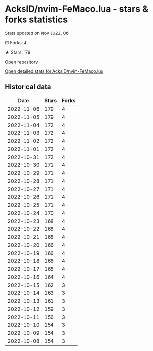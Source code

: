 # AckslD/nvim-FeMaco.lua - stars & forks statistics

Stats updated on Nov 2022, 06

☋ Forks: 4

★ Stars: 179

[Open repository](https://github.com/AckslD/nvim-FeMaco.lua)

[Open detailed stats for AckslD/nvim-FeMaco.lua](https://reviewgithub.com/rep/AckslD/nvim-FeMaco.lua)

## Historical data
| Date | Stars | Forks |
|------|-------|-------|
| 2022-11-06 | 179 | 4 | 
| 2022-11-05 | 179 | 4 | 
| 2022-11-04 | 172 | 4 | 
| 2022-11-03 | 172 | 4 | 
| 2022-11-02 | 172 | 4 | 
| 2022-11-01 | 172 | 4 | 
| 2022-10-31 | 172 | 4 | 
| 2022-10-30 | 171 | 4 | 
| 2022-10-29 | 171 | 4 | 
| 2022-10-28 | 171 | 4 | 
| 2022-10-27 | 171 | 4 | 
| 2022-10-26 | 171 | 4 | 
| 2022-10-25 | 171 | 4 | 
| 2022-10-24 | 170 | 4 | 
| 2022-10-23 | 168 | 4 | 
| 2022-10-22 | 168 | 4 | 
| 2022-10-21 | 168 | 4 | 
| 2022-10-20 | 166 | 4 | 
| 2022-10-19 | 166 | 4 | 
| 2022-10-18 | 166 | 4 | 
| 2022-10-17 | 165 | 4 | 
| 2022-10-16 | 164 | 4 | 
| 2022-10-15 | 162 | 3 | 
| 2022-10-14 | 163 | 3 | 
| 2022-10-13 | 161 | 3 | 
| 2022-10-12 | 159 | 3 | 
| 2022-10-11 | 156 | 3 | 
| 2022-10-10 | 154 | 3 | 
| 2022-10-09 | 154 | 3 | 
| 2022-10-08 | 154 | 3 | 

